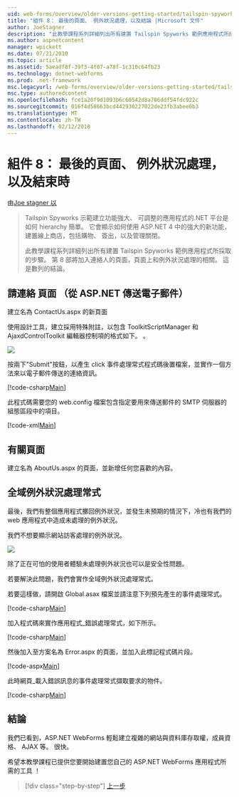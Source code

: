 ```yaml
---
uid: web-forms/overview/older-versions-getting-started/tailspin-spyworks/tailspin-spyworks-part-8
title: "組件 8： 最後的頁面、 例外狀況處理，以及結論 |Microsoft 文件"
author: JoeStagner
description: "此教學課程系列詳細列出所有建置 Tailspin Spyworks 範例應用程式所採取的步驟。 第 8 部將加入連絡人的頁面，頁面上，以及例外狀況的相關..."
ms.author: aspnetcontent
manager: wpickett
ms.date: 07/21/2010
ms.topic: article
ms.assetid: 5aeadf8f-39f3-4f07-a78f-1c310c64fb23
ms.technology: dotnet-webforms
ms.prod: .net-framework
msc.legacyurl: /web-forms/overview/older-versions-getting-started/tailspin-spyworks/tailspin-spyworks-part-8
msc.type: authoredcontent
ms.openlocfilehash: fce1a20f9d1093b6c60542d8a786ddf54fdc922c
ms.sourcegitcommit: 016f4d58663bcd442930227022de23fb3abee0b3
ms.translationtype: MT
ms.contentlocale: zh-TW
ms.lasthandoff: 02/12/2018
---
```

<a name="part-8-final-pages-exception-handling-and-conclusion"></a>組件 8： 最後的頁面、 例外狀況處理，以及結束時
====================
由[Joe stagner 以](https://github.com/JoeStagner)

> Tailspin Spyworks 示範建立功能強大、 可調整的應用程式的.NET 平台是如何 hierarchy 簡單。 它會顯示如何使用 ASP.NET 4 中的強大的新功能，建置線上商店，包括購物、 簽出，以及管理關閉。
> 
> 此教學課程系列詳細列出所有建置 Tailspin Spyworks 範例應用程式所採取的步驟。 第 8 部將加入連絡人的頁面，頁面上和例外狀況處理的相關。 這是數列的結論。


## <a id="_Toc260221680"></a>請連絡 頁面 （從 ASP.NET 傳送電子郵件）

建立名為 ContactUs.aspx 的新頁面

使用設計工具，建立採用特殊附註，以包含 ToolkitScriptManager 和 AjaxdControlToolkit 編輯器控制項的格式如下。 。

![](tailspin-spyworks-part-8/_static/image1.jpg)

按兩下"Submit"按鈕，以產生 click 事件處理常式程式碼後置檔案，並實作一個方法來以電子郵件傳送的連絡資訊。

[!code-csharp[Main](tailspin-spyworks-part-8/samples/sample1.cs)]

此程式碼需要您的 web.config 檔案包含指定要用來傳送郵件的 SMTP 伺服器的組態區段中的項目。

[!code-xml[Main](tailspin-spyworks-part-8/samples/sample2.xml)]

## <a id="_Toc260221681"></a>有關頁面

建立名為 AboutUs.aspx 的頁面，並新增任何您喜歡的內容。

## <a id="_Toc260221682"></a>全域例外狀況處理常式

最後，我們有整個應用程式擲回例外狀況，並發生未預期的情況下，冷也有我們的 web 應用程式中造成未處理的例外狀況。

我們不想要顯示網站訪客處理的例外狀況。

![](tailspin-spyworks-part-8/_static/image2.jpg)

除了正在可怕的使用者體驗未處理例外狀況也可以是安全性問題。

若要解決此問題，我們會實作全域例外狀況處理常式。

若要這樣做，請開啟 Global.asax 檔案並請注意下列預先產生的事件處理常式。

[!code-csharp[Main](tailspin-spyworks-part-8/samples/sample3.cs)]

加入程式碼來實作應用程式\_錯誤處理常式，如下所示。

[!code-csharp[Main](tailspin-spyworks-part-8/samples/sample4.cs)]

然後加入至方案名為 Error.aspx 的頁面，並加入此標記程式碼片段。

[!code-aspx[Main](tailspin-spyworks-part-8/samples/sample5.aspx)]

此時網頁\_載入錯誤訊息的事件處理常式擷取要求的物件。

[!code-csharp[Main](tailspin-spyworks-part-8/samples/sample6.cs)]

## <a id="_Toc260221683"></a>結論

我們已看到，ASP.NET WebForms 輕鬆建立複雜的網站與資料庫存取權，成員資格、 AJAX 等。 很快。

希望本教學課程已提供您要開始建置您自己的 ASP.NET WebForms 應用程式所需的工具 ！

>[!div class="step-by-step"]
[上一步](tailspin-spyworks-part-7.md)
